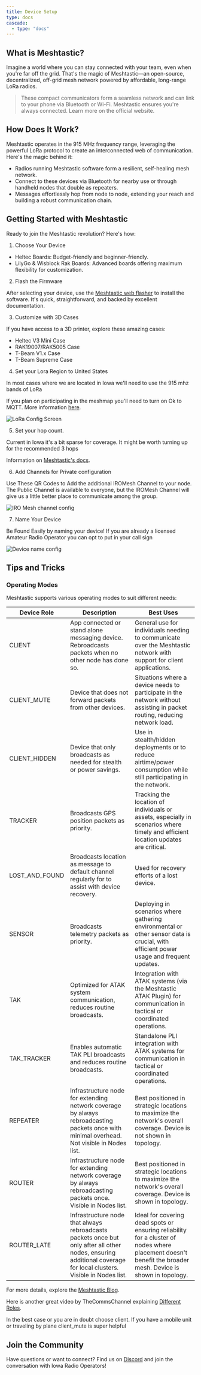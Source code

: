```yaml
---
title: Device Setup
type: docs
cascade:
  - type: "docs"
---
```


## What is Meshtastic?

Imagine a world where you can stay connected with your team, even when you're far off the grid.
That's the magic of Meshtastic—an open-source, decentralized, off-grid mesh network powered by affordable, long-range LoRa radios.

> These compact communicators form a seamless network and can link to your phone via Bluetooth or Wi-Fi.
> Meshtastic ensures you're always connected. Learn more on the official website.

## How Does It Work?

Meshtastic operates in the 915 MHz frequency range, leveraging the powerful LoRa protocol to create an interconnected web of communication.
Here's the magic behind it:

- Radios running Meshtastic software form a resilient, self-healing mesh network.
- Connect to these devices via Bluetooth for nearby use or through handheld nodes that double as repeaters.
- Messages effortlessly hop from node to node, extending your reach and building a robust communication chain.

## Getting Started with Meshtastic

Ready to join the Meshtastic revolution?
Here's how:

1. Choose Your Device

- Heltec Boards: Budget-friendly and beginner-friendly.
- LilyGo & Wisblock Rak Boards: Advanced boards offering maximum flexibility for customization.

2. Flash the Firmware

After selecting your device, use the [Meshtastic web flasher](https://flasher.meshtastic.org/) to install the software.
It's quick, straightforward, and backed by excellent documentation.

3. Customize with 3D Cases

If you have access to a 3D printer, explore these amazing cases:

- Heltec V3 Mini Case
- RAK19007/RAK5005 Case
- T-Beam V1.x Case
- T-Beam Supreme Case

4. Set your Lora Region to United States

In most cases where we are located in Iowa we'll need to use the 915 mhz bands of LoRa

If you plan on participating in the meshmap you'll need to turn on Ok to MQTT.
More information [here](https://meshtastic.org/docs/configuration/radio/lora/#ignore-mqtt).

![LoRa Config Screen](lora-wan-config.jpg)

5. Set your hop count.

Current in Iowa it's a bit sparse for coverage.
It might be worth turning up for the recommended 3 hops

Information on [Meshtastic's docs](https://meshtastic.org/docs/configuration/radio/lora/#max-hops).

6. Add Channels for Private configuration

Use These QR Codes to Add the additional IROMesh Channel to your node.
The Public Channel is available to everyone, but the IROMesh Channel will give us a little better place to communicate among the group.

![IRO Mesh channel config](iro-add.jpg)

7. Name Your Device

Be Found Easily by naming your device! If you are already a licensed Amateur Radio Operator you can opt to put in your call sign

![Device name config](device-name.jpg)

## Tips and Tricks

### Operating Modes

Meshtastic supports various operating modes to suit different needs:

| Device Role | Description | Best Uses |
|-------------|-------------|-----------|
| CLIENT | App connected or stand alone messaging device. Rebroadcasts packets when no other node has done so. | General use for individuals needing to communicate over the Meshtastic network with support for client applications. |
| CLIENT_MUTE | Device that does not forward packets from other devices. | Situations where a device needs to participate in the network without assisting in packet routing, reducing network load. |
| CLIENT_HIDDEN | Device that only broadcasts as needed for stealth or power savings. | Use in stealth/hidden deployments or to reduce airtime/power consumption while still participating in the network. |
| TRACKER | Broadcasts GPS position packets as priority. | Tracking the location of individuals or assets, especially in scenarios where timely and efficient location updates are critical. |
| LOST_AND_FOUND | Broadcasts location as message to default channel regularly for to assist with device recovery. | Used for recovery efforts of a lost device. |
| SENSOR | Broadcasts telemetry packets as priority. | Deploying in scenarios where gathering environmental or other sensor data is crucial, with efficient power usage and frequent updates. |
| TAK | Optimized for ATAK system communication, reduces routine broadcasts. | Integration with ATAK systems (via the Meshtastic ATAK Plugin) for communication in tactical or coordinated operations. |
| TAK_TRACKER | Enables automatic TAK PLI broadcasts and reduces routine broadcasts. | Standalone PLI integration with ATAK systems for communication in tactical or coordinated operations. |
| REPEATER | Infrastructure node for extending network coverage by always rebroadcasting packets once with minimal overhead. Not visible in Nodes list. | Best positioned in strategic locations to maximize the network's overall coverage. Device is not shown in topology. |
| ROUTER | Infrastructure node for extending network coverage by always rebroadcasting packets once. Visible in Nodes list. | Best positioned in strategic locations to maximize the network's overall coverage. Device is shown in topology. |
| ROUTER_LATE | Infrastructure node that always rebroadcasts packets once but only after all other nodes, ensuring additional coverage for local clusters. Visible in Nodes list. | Ideal for covering dead spots or ensuring reliability for a cluster of nodes where placement doesn't benefit the broader mesh. Device is shown in topology. |

For more details, explore the [Meshtastic Blog](https://meshtastic.org/blog/choosing-the-right-device-role/).

Here is another great video by TheCommsChannel explaining [Different Roles](https://youtu.be/htjwtnjQkkE?si=T3gjdGik5H1nYJo4).

In the best case or you are in doubt choose client. If you have a mobile unit or traveling by plane client_mute is super helpful

## Join the Community

Have questions or want to connect? Find us on [Discord](https://discord.gg/jHBywwPJD8) and join the conversation with Iowa Radio Operators!
